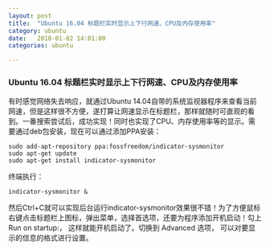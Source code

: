 ```yaml
---
layout: post
title:  "Ubuntu 16.04 标题栏实时显示上下行网速、CPU及内存使用率"
category: ubuntu
date:   2018-01-02 14:01:00
categories: ubuntu 

---
```


### Ubuntu 16.04 标题栏实时显示上下行网速、CPU及内存使用率

有时感觉网络失去响应，就通过Ubuntu 14.04自带的系统监视器程序来查看当前网速，但是这样很不方便，遂打算让网速显示在标题栏，那样就随时可直观的看到。一番搜索尝试后，成功实现！同时也实现了CPU、内存使用率等的显示。需要通过deb包安装，现在可以通过添加PPA安装：
```
sudo add-apt-repository ppa:fossfreedom/indicator-sysmonitor
sudo apt-get update
sudo apt-get install indicator-sysmonitor 
```
终端执行：

`indicator-sysmonitor &`

然后Ctrl+C就可以实现后台运行indicator-sysmonitor效果很不错！为了方便鼠标右键点击标题栏上图标，弹出菜单，选择首选项，还要为程序添加开机启动！勾上Run on startup:， 这样就能开机启动了。切换到 Advanced 选项，
可以对要显示的信息的格式进行设置。